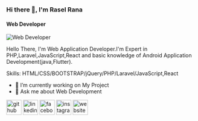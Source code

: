 ### Hi there 👋, I'm Rasel Rana
#### Web Developer
![Web Developer](https://media-exp1.licdn.com/dms/image/C5616AQFLHaQzVL8aNg/profile-displaybackgroundimage-shrink_350_1400/0/1630171709252?e=1675296000&v=beta&t=RLYRlsYWKykd1e6FyyBX1yxYSdZTsca4JgPJuMfB7As)

Hello There, I'm Web Application Developer.I'm Expert in PHP,Laravel,JavaScript,React and basic knowledge of Android Application Development(java,Flutter).

Skills: HTML/CSS/BOOTSTRAP/jQuery/PHP/Laravel/JavaScript,React

- 🔭 I’m currently working on My Project 
- 💬 Ask me about Web Development 


[<img src='https://cdn.jsdelivr.net/npm/simple-icons@3.0.1/icons/github.svg' alt='github' height='40'>](https://github.com/https://github.com/raselrana500)  [<img src='https://cdn.jsdelivr.net/npm/simple-icons@3.0.1/icons/linkedin.svg' alt='linkedin' height='40'>](https://www.linkedin.com/in/https://www.linkedin.com/in/rasel-rana-26a079125//)  [<img src='https://cdn.jsdelivr.net/npm/simple-icons@3.0.1/icons/facebook.svg' alt='facebook' height='40'>](https://www.facebook.com/https://www.facebook.com/raselranacse)  [<img src='https://cdn.jsdelivr.net/npm/simple-icons@3.0.1/icons/instagram.svg' alt='instagram' height='40'>](https://www.instagram.com/https://www.instagram.com/rasel.rana.71465//)  [<img src='https://cdn.jsdelivr.net/npm/simple-icons@3.0.1/icons/icloud.svg' alt='website' height='40'>](https://raselrana.me/)  

